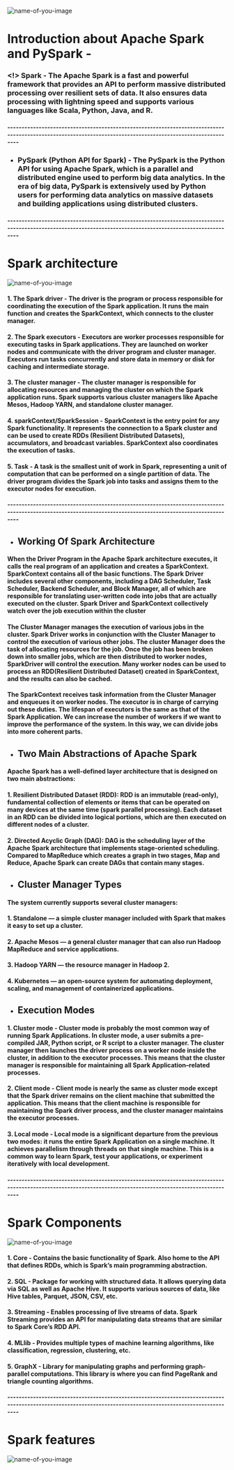 ![name-of-you-image](https://cdn-images-1.medium.com/v2/resize:fit:851/1*nPcdyVwgcuEZiEZiRqApug.jpeg)
# Introduction about Apache Spark and PySpark - 
### <!> Spark - The Apache Spark is a fast and powerful framework that provides an API to perform massive distributed processing over resilient sets of data. It also ensures data processing with lightning speed and supports various languages like Scala, Python, Java, and R.

##### ------------------------------------------------------------------------------------------------------------------------------------------------------------

- ### PySpark (Python API for Spark) - The PySpark is the Python API for using Apache Spark, which is a parallel and distributed engine used to perform big data analytics. In the era of big data, PySpark is extensively used by Python users for performing data analytics on massive datasets and building applications using distributed clusters.

##### ------------------------------------------------------------------------------------------------------------------------------------------------------------

# Spark architecture
![name-of-you-image](https://miro.medium.com/v2/resize:fit:1100/format:webp/1*oP13RtCYqYJS74NoqonTpA.png)

#### 1. The Spark driver - The driver is the program or process responsible for coordinating the execution of the Spark application. It runs the main function and creates the SparkContext, which connects to the cluster manager.

#### 2. The Spark executors - Executors are worker processes responsible for executing tasks in Spark applications. They are launched on worker nodes and communicate with the driver program and cluster manager. Executors run tasks concurrently and store data in memory or disk for caching and intermediate storage.

#### 3. The cluster manager - The cluster manager is responsible for allocating resources and managing the cluster on which the Spark application runs. Spark supports various cluster managers like Apache Mesos, Hadoop YARN, and standalone cluster manager.

#### 4. sparkContext/SparkSession - SparkContext is the entry point for any Spark functionality. It represents the connection to a Spark cluster and can be used to create RDDs (Resilient Distributed Datasets), accumulators, and broadcast variables. SparkContext also coordinates the execution of tasks.

#### 5. Task - A task is the smallest unit of work in Spark, representing a unit of computation that can be performed on a single partition of data. The driver program divides the Spark job into tasks and assigns them to the executor nodes for execution.

##### ------------------------------------------------------------------------------------------------------------------------------------------------------------

- ## Working Of Spark Architecture
#### When the Driver Program in the Apache Spark architecture executes, it calls the real program of an application and creates a SparkContext. SparkContext contains all of the basic functions. The Spark Driver includes several other components, including a DAG Scheduler, Task Scheduler, Backend Scheduler, and Block Manager, all of which are responsible for translating user-written code into jobs that are actually executed on the cluster. Spark Driver and SparkContext collectively watch over the job execution within the cluster

#### The Cluster Manager manages the execution of various jobs in the cluster. Spark Driver works in conjunction with the Cluster Manager to control the execution of various other jobs. The cluster Manager does the task of allocating resources for the job. Once the job has been broken down into smaller jobs, which are then distributed to worker nodes, SparkDriver will control the execution. Many worker nodes can be used to process an RDD(Resilient Distributed Dataset) created in SparkContext, and the results can also be cached.

#### The SparkContext receives task information from the Cluster Manager and enqueues it on worker nodes. The executor is in charge of carrying out these duties. The lifespan of executors is the same as that of the Spark Application. We can increase the number of workers if we want to improve the performance of the system. In this way, we can divide jobs into more coherent parts.

- ## Two Main Abstractions of Apache Spark
#### Apache Spark has a well-defined layer architecture that is designed on two main abstractions:

#### 1. Resilient Distributed Dataset (RDD): RDD is an immutable (read-only), fundamental collection of elements or items that can be operated on many devices at the same time (spark parallel processing). Each dataset in an RDD can be divided into logical portions, which are then executed on different nodes of a cluster.

#### 2. Directed Acyclic Graph (DAG): DAG is the scheduling layer of the Apache Spark architecture that implements stage-oriented scheduling. Compared to MapReduce which creates a graph in two stages, Map and Reduce, Apache Spark can create DAGs that contain many stages.

- ## Cluster Manager Types
#### The system currently supports several cluster managers:

#### 1. Standalone — a simple cluster manager included with Spark that makes it easy to set up a cluster.
#### 2. Apache Mesos — a general cluster manager that can also run Hadoop MapReduce and service applications.
#### 3. Hadoop YARN — the resource manager in Hadoop 2.
#### 4. Kubernetes — an open-source system for automating deployment, scaling, and management of containerized applications.

- ## Execution Modes

#### 1. Cluster mode - Cluster mode is probably the most common way of running Spark Applications. In cluster mode, a user submits a pre-compiled JAR, Python script, or R script to a cluster manager. The cluster manager then launches the driver process on a worker node inside the cluster, in addition to the executor processes. This means that the cluster manager is responsible for maintaining all Spark Application–related processes.

#### 2. Client mode - Client mode is nearly the same as cluster mode except that the Spark driver remains on the client machine that submitted the application. This means that the client machine is responsible for maintaining the Spark driver process, and the cluster manager maintains the executor processes.

#### 3. Local mode - Local mode is a significant departure from the previous two modes: it runs the entire Spark Application on a single machine. It achieves parallelism through threads on that single machine. This is a common way to learn Spark, test your applications, or experiment iteratively with local development.

##### ------------------------------------------------------------------------------------------------------------------------------------------------------------

# Spark Components
![name-of-you-image](https://miro.medium.com/v2/resize:fit:1100/format:webp/1*VUp64pzbEwIJgS6eev0MwQ.png)

#### 1. Core - Contains the basic functionality of Spark. Also home to the API that defines RDDs, which is Spark’s main programming abstraction.
#### 2. SQL - Package for working with structured data. It allows querying data via SQL as well as Apache Hive. It supports various sources of data, like Hive tables, Parquet, JSON, CSV, etc.
#### 3. Streaming - Enables processing of live streams of data. Spark Streaming provides an API for manipulating data streams that are similar to Spark Core’s RDD API.
#### 4. MLlib - Provides multiple types of machine learning algorithms, like classification, regression, clustering, etc.
#### 5. GraphX - Library for manipulating graphs and performing graph-parallel computations. This library is where you can find PageRank and triangle counting algorithms.

##### ------------------------------------------------------------------------------------------------------------------------------------------------------------

# Spark features
![name-of-you-image](https://miro.medium.com/v2/resize:fit:828/format:webp/1*R1iWlKNh9cMxayTJgCoOeg.png)
